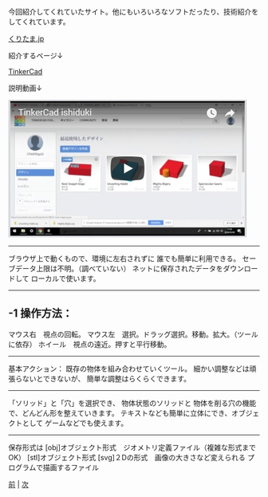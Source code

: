 
今回紹介してくれていたサイト。他にもいろいろなソフトだったり、技術紹介をしてくれています。

[くりたま.jp](https://online.dhw.co.jp/kuritama/free-software-useful-for-creating-3dcg/)

紹介するページ↓

[TinkerCad](https://www.tinkercad.com/#/)

説明動画↓

[![](https://raw.githubusercontent.com/175B005/weekreport2/master/duki_youtube_5_9.jpg)](https://youtu.be/0lLHwy9VGqc)

---

ブラウザ上で動くもので、環境に左右されずに
誰でも簡単に利用できる。
セーブデータ上限は不明。（調べていない）
ネットに保存されたデータをダウンロードして
ローカルで使います。

---

## -1 操作方法：
マウス右　視点の回転。
マウス左　選択。ドラッグ選択。移動。拡大。（ツールに依存）
ホイール　視点の遠近。押すと平行移動。

---

基本アクション：
既存の物体を組み合わせていくツール。
細かい調整などは頑張らないとできないが、
簡単な調整はらくらくできます。

---

「ソリッド」と「穴」を選択でき、
物体状態のソリッドと
物体を削る穴の機能で、どんどん形を整えていきます。
テキストなども簡単に立体にでき、オブジェクトとして
ゲームなどでも使えます。

---

保存形式は
[obj]オブジェクト形式　ジオメトリ定義ファイル（複雑な形式までOK）
[stl]オブジェクト形式
[svg]２Dの形式　画像の大きさなど変えられる
プログラムで描画するファイル

[前](https://github.com/175B005/weekreport) | [次](https://github.com/175B005/weekreport3)
